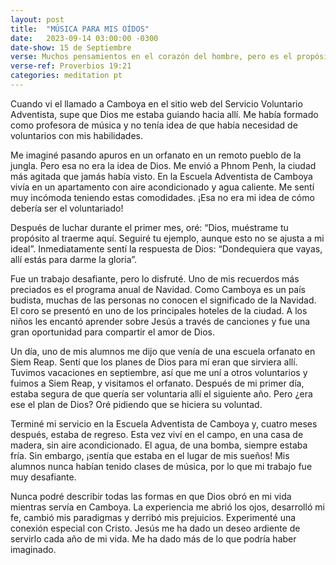 ```yaml
---
layout: post
title:  "MÚSICA PARA MIS OÍDOS"
date:   2023-09-14 03:00:00 -0300 
date-show: 15 de Septiembre
verse: Muchos pensamientos en el corazón del hombre, pero es el propósito del Señor que prevalece.
verse-ref: Proverbios 19:21
categories: meditation pt
---
```


Cuando vi el llamado a Camboya en el sitio web del Servicio Voluntario Adventista, supe que Dios me estaba guiando hacia allí. Me había formado como profesora de música y no tenía idea de que había necesidad de voluntarios con mis habilidades.

Me imaginé pasando apuros en un orfanato en un remoto pueblo de la jungla. Pero esa no era la idea de Dios. Me envió a Phnom Penh, la ciudad más agitada que jamás había visto. En la Escuela Adventista de Camboya vivía en un apartamento con aire acondicionado y agua caliente. Me sentí muy incómoda teniendo estas comodidades. ¡Esa no era mi idea de cómo debería ser el voluntariado!

Después de luchar durante el primer mes, oré: “Dios, muéstrame tu propósito al traerme aquí. Seguiré tu ejemplo, aunque esto no se ajusta a mi ideal”. Inmediatamente sentí la respuesta de Dios: “Dondequiera que vayas, allí estás para darme la gloria”.

Fue un trabajo desafiante, pero lo disfruté. Uno de mis recuerdos más preciados es el programa anual de Navidad. Como Camboya es un país budista, muchas de las personas no conocen el significado de la Navidad. El coro se presentó en uno de los principales hoteles de la ciudad. A los niños les encantó aprender sobre Jesús a través de canciones y fue una gran oportunidad para compartir el amor de Dios.

Un día, uno de mis alumnos me dijo que venía de una escuela orfanato en Siem Reap. Sentí que los planes de Dios para mí eran que sirviera allí. Tuvimos vacaciones en septiembre, así que me uní a otros voluntarios y fuimos a Siem Reap, y visitamos el orfanato. Después de mi primer día, estaba segura de que quería ser voluntaria allí el siguiente año. Pero ¿era ese el plan de Dios? Oré pidiendo que se hiciera su voluntad.

Terminé mi servicio en la Escuela Adventista de Camboya y, cuatro meses después, estaba de regreso. Esta vez viví en el campo, en una casa de madera, sin aire acondicionado. El agua, de una bomba, siempre estaba fría. Sin embargo, ¡sentía que estaba en el lugar de mis sueños! Mis alumnos nunca habían tenido clases de música, por lo que mi trabajo fue muy desafiante.

Nunca podré describir todas las formas en que Dios obró en mi vida mientras servía en Camboya. La experiencia me abrió los ojos, desarrolló mi fe, cambió mis paradigmas y derribó mis prejuicios. Experimenté una conexión especial con Cristo. Jesús me ha dado un deseo ardiente de servirlo cada año de mi vida. Me ha dado más de lo que podría haber imaginado.
